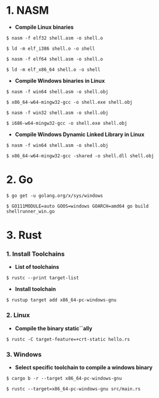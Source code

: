 # 1. NASM

* **Compile Linux binaries**

`$ nasm -f elf32 shell.asm -o shell.o`

`$ ld -m elf_i386 shell.o -o shell`

`$ nasm -f elf64 shell.asm -o shell.o`

`$ ld -m elf_x86_64 shell.o -o shell`

* **Compile Windows binaries in Linux**

`$ nasm -f win64 shell.asm -o shell.obj`

`$ x86_64-w64-mingw32-gcc -o shell.exe shell.obj`

`$ nasm -f win32 shell.asm -o shell.obj`

`$ i686-w64-mingw32-gcc -o shell.exe shell.obj`

* **Compile Windows Dynamic Linked Library in Linux**

`$ nasm -f win64 shell.asm -o shell.obj`

`$ x86_64-w64-mingw32-gcc -shared -o shell.dll shell.obj`

# 2. Go

`$ go get -u golang.org/x/sys/windows`

`$ GO111MODULE=auto GOOS=windows GOARCH=amd64 go build shellrunner_win.go`

# 3. Rust

### 1. Install Toolchains

* **List of toolchains**

`$ rustc --print target-list`

* **Install toolchain**

`$ rustup target add x86_64-pc-windows-gnu`

### 2. Linux

* **Compile the binary static``ally**

`$ rustc -C target-feature=+crt-static hello.rs`

### 3. Windows

* **Select specific toolchain to compile a windows binary**

`$ cargo b -r --target x86_64-pc-windows-gnu`

`$ rustc --target=x86_64-pc-windows-gnu src/main.rs`